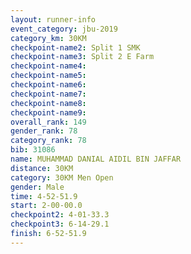 ```yaml
---
layout: runner-info 
event_category: jbu-2019 
category_km: 30KM 
checkpoint-name2: Split 1 SMK 
checkpoint-name3: Split 2 E Farm 
checkpoint-name4: 
checkpoint-name5: 
checkpoint-name6: 
checkpoint-name7: 
checkpoint-name8: 
checkpoint-name9: 
overall_rank: 149
gender_rank: 78
category_rank: 78
bib: 31086
name: MUHAMMAD DANIAL AIDIL BIN JAFFAR
distance: 30KM
category: 30KM Men Open
gender: Male
time: 4-52-51.9
start: 2-00-00.0
checkpoint2: 4-01-33.3
checkpoint3: 6-14-29.1
finish: 6-52-51.9
---
```

